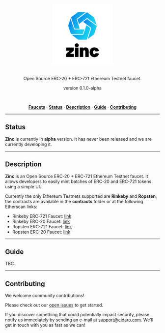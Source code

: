 <div align="center">
  <br/>
  <img src="./zinc.png" width="200" />
  <br/>
  <br/>
  <p>
    Open Source ERC-20 + ERC-721 Ethereum Testnet faucet.
  </p>
  <p>
    version 0.1.0-alpha
  </p>
  <br/>
  <p>
    <a href="https://zinc.cidaro.com" target="_blank" rel="noopener noreferrer"><strong>Faucets</strong></a> ·
    <a href="#status"><strong>Status</strong></a> ·
    <a href="#description"><strong>Description</strong></a> ·
    <a href="#guide"><strong>Guide</strong></a> ·
    <a href="#contributing"><strong>Contributing</strong></a>
  </p>
</div>

---

## Status

**Zinc** is currently in **alpha** version. It has never been released and we are currently developing it.

---

## Description

**Zinc** is an Open Source ERC-20 + ERC-721 Ethereum Testnet faucet. It allows developers to easily mint batches of ERC-20 and ERC-721 tokens using a simple UI.

Currently the only Ethereum Testnets supported are **Rinkeby** and **Ropsten**; the contracts are available in the **contracts** folder or at the following Etherscan links:

- Rinkeby ERC-721 Faucet: <a href="https://rinkeby.etherscan.io/address/0x11FA7f0C8B90bA7137cDaE6261e82e0cAbDE9632" target="_blank" rel="noopener noreferrer">link</a>
- Rinkeby ERC-20 Faucet: <a href="https://rinkeby.etherscan.io/address/0xA5Ac77dE3D32655F1bb6DeCD75b4111282594962" target="_blank" rel="noopener noreferrer">link</a>
- Ropsten ERC-721 Faucet: <a href="https://ropsten.etherscan.io/address/0x6B5E013ba22F08ED46d33Fa6d483Fd60e001262e" target="_blank" rel="noopener noreferrer">link</a>
- Ropsten ERC-20 Faucet: <a href="https://ropsten.etherscan.io/address/0x1E440f032061f236E75a5fF7368dffDFa5Ae7BEa" target="_blank" rel="noopener noreferrer">link</a>

---

## Guide

TBC.

---

## Contributing

We welcome community contributions!

Please check out our <a href="https://github.com/CIDARO-srl/zinc/issues">open issues</a> to get started.

If you discover something that could potentially impact security, please notify us immediately by sending an e-mail at <a href="mailto:support@cidaro.com">support@cidaro.com</a>. We'll get in touch with you as fast as we can!
